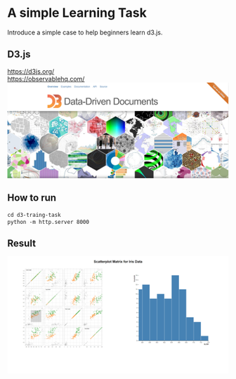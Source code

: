 # A simple Learning Task
Introduce a simple case to help beginners learn d3.js.
## D3.js
https://d3js.org/   
https://observablehq.com/
![d3](./img/d3.png)

## How to run
```
cd d3-traing-task
python -m http.server 8000
```
## Result
![bar](./img/bar.png)
